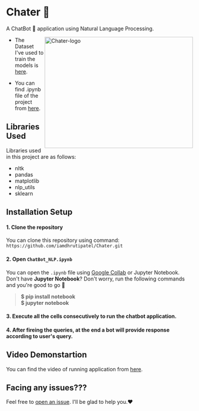 # Chater 💬
A ChatBot 🤖 application using Natural Language Processing.

<img align=right height=300 width=400 alt="Chater-logo" src="https://user-images.githubusercontent.com/58872872/140696053-2079cb04-0700-4033-b6a6-aa420ab3a8b5.png">

- The Dataset I've used to train the models is [here](https://github.com/iamdhrutipatel/Chater/blob/main/dialogs-data.txt).

- You can find .ipynb file of the project from [here](https://github.com/iamdhrutipatel/Chater/blob/main/ChatBot_NLP.ipynb).
  
## Libraries Used
Libraries used in this project are as follows:
- nltk
- pandas
- matplotlib
- nlp_utils
- sklearn

## Installation Setup
#### 1. Clone the repository
You can clone this repository using command: ``https://github.com/iamdhrutipatel/Chater.git``

#### 2. Open ``ChatBot_NLP.ipynb``
You can open the ``.ipynb`` file using [Google Collab](https://colab.research.google.com/) or Jupyter Notebook.<br>
Don't have **Jupyter Notebook**? Don't worry, run the following commands and you're good to go 🚀 
> **$ pip install notebook** <br>
> **$ jupyter notebook**<br>

#### 3. Execute all the cells consecutively to run the chatbot application.

#### 4. After fireing the queries, at the end a bot will provide response according to user's query.

## Video Demonstartion
You can find the video of running application from [here](https://github.com/iamdhrutipatel/Chater/blob/main/Implementation%20Video.mov).

## Facing any issues???
Feel free to [open an issue](https://github.com/iamdhrutipatel/Chater/issues/new?assignees=&labels=Query&title=Query). I'll be glad to help you.❤️
